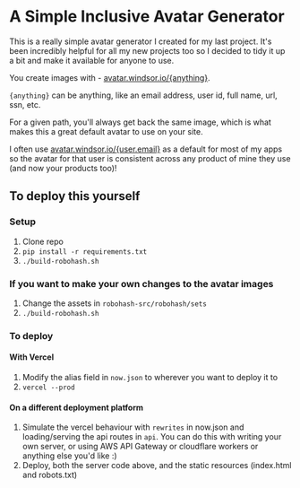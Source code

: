 # A Simple Inclusive Avatar Generator

This is a really simple avatar generator I created for my last project. It's been incredibly helpful for all my new projects too so I decided to tidy it up a bit and make it available for anyone to use.

You create images with - [avatar.windsor.io/{anything}](https://avatar.windsor.io/{anything}).

`{anything}` can be anything, like an email address, user id, full name, url, ssn, etc.

For a given path, you'll always get back the same image, which is what makes this a great default avatar to use on your site.

I often use [avatar.windsor.io/{user.email}](avatar.windsor.io/{user.email}) as a default for most of my apps so the avatar for that user is consistent across any product of mine they use (and now your products too)!

## To deploy this yourself

### Setup

1. Clone repo
2. `pip install -r requirements.txt`
3. `./build-robohash.sh`

### If you want to make your own changes to the avatar images

1. Change the assets in `robohash-src/robohash/sets`
2. `./build-robohash.sh`

### To deploy

#### With Vercel

1. Modify the alias field in `now.json` to wherever you want to deploy it to
2. `vercel --prod`

#### On a different deployment platform

1. Simulate the vercel behaviour with `rewrites` in now.json and loading/serving the api routes in `api`.
  You can do this with writing your own server, or using AWS API Gateway or cloudflare workers or anything else you'd like :)
2. Deploy, both the server code above, and the static resources (index.html and robots.txt)